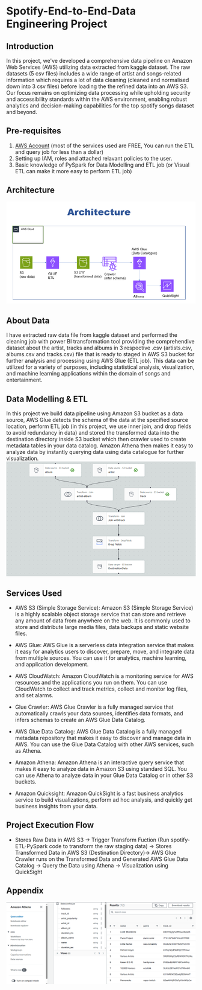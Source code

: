 # Spotify-End-to-End-Data Engineering Project
## Introduction
In this project, we've developed a comprehensive data pipeline on Amazon Web Services (AWS) utilizing data extracted from kaggle dataset. The raw datasets (5 csv files) includes a wide range of artist and songs-related information which requires a lot of data cleaning (cleaned and normalised down into 3 csv files) before loading the the refined data into an AWS S3. Our focus remains on optimizing data processing while upholding security and accessibility standards within the AWS environment, enabling robust analytics and decision-making capabilities for the top spotify songs dataset and beyond.

## Pre-requisites
1. [AWS Account](https://aws.amazon.com/console/) (most of the services used are FREE, You can run the ETL and query job for less than a dollar)
2. Setting up IAM, roles and attached relavant policies to the user.
3. Basic knowledge of PySpark for Data Modelling and ETL job (or Visual ETL can make it more easy to perform ETL job)

## Architecture
![Architechtural Diagram](https://github.com/binodkshetry/Spotify-end-to-end-data-engineering-project/blob/main/Architechture.PNG)

## About Data
I have extracted raw data file from kaggle dataset and performed the cleaning job with power BI transformation tool providing the comprehendive dataset about the artist, tracks and albums in 3 respective .csv (artists.csv, albums.csv and tracks.csv) file that is ready to staged in AWS S3 bucket for further analysis and processing using AWS Glue (ETL job). This data can be utilized for a variety of purposes, including statistical analysis, visualization, and machine learning applications within the domain of songs and entertainment.

## Data Modelling & ETL
In this project we build data pipeline using Amazon S3 bucket as a data source, AWS Glue detects the schema of the data at the specified source location, perform ETL job (in this project, we use inner join, and drop fields to avoid redundancy in data) and stored the transformed data into the destination directory inside S3 bucket which then crawler used to create metadata tables in your data catalog. Amazon Athena then makes it easy to analyze data by instantly querying data using data catalogue for further visualization.
![AWS Glue ETL job](https://github.com/binodkshetry/Spotify-end-to-end-data-engineering-project/blob/main/ETL.PNG)

## Services Used
* AWS S3 (Simple Storage Service): Amazon S3 (Simple Storage Service) is a highly scalable object storage service that can store and retrieve any amount of data from anywhere on the web. It is commonly used to store and distribute large media files, data backups and static website files.

* AWS Glue: AWS Glue is a serverless data integration service that makes it easy for analytics users to discover, prepare, move, and integrate data from multiple sources. You can use it for analytics, machine learning, and application development.

* AWS CloudWatch: Amazon CloudWatch is a monitoring service for AWS resources and the applications you run on them. You can use CloudWatch to collect and track metrics, collect and monitor log files, and set alarms.

* Glue Crawler: AWS Glue Crawler is a fully managed service that automatically crawls your data sources, identifies data formats, and infers schemas to create an AWS Glue Data Catalog.

* AWS Glue Data Catalog: AWS Glue Data Catalog is a fully managed metadata repository that makes it easy to discover and manage data in AWS. You can use the Glue Data Catalog with other AWS services, such as Athena.

* Amazon Athena: Amazon Athena is an interactive query service that makes it easy to analyze data in Amazon S3 using standard SQL. You can use Athena to analyze data in your Glue Data Catalog or in other S3 buckets.

* Amazon Quicksight: Amazon QuickSight is a fast business analytics service to build visualizations, perform ad hoc analysis, and quickly get business insights from your data.
  

## Project Execution Flow
* Stores Raw Data in AWS S3 -> Trigger Transform Fuction (Run spotify-ETL-PySpark code to transform the raw staging data) -> Stores Transformed Data in AWS S3 (Destination Directory)-> AWS Glue Crawler runs on the Transformed Data and Generated AWS Glue Data Catalog -> Query the Data using Athena -> Visualization using QuickSight


## Appendix
![Query reuslt using Athena](https://github.com/binodkshetry/Spotify-end-to-end-data-engineering-project/blob/main/query-result.PNG)
